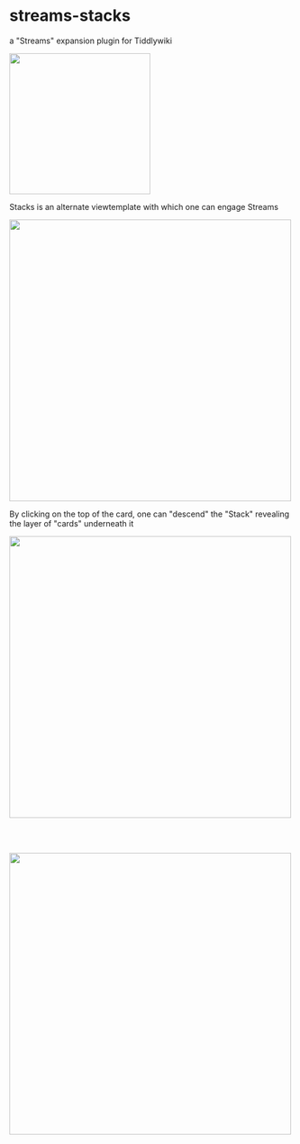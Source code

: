 # streams-stacks
a "Streams" expansion plugin for Tiddlywiki



<img src="https://github.com/user-attachments/assets/100cf9fd-4e3c-457a-be9c-017744af0b9b" width="250" />

Stacks is an alternate viewtemplate with which one can engage Streams

<img src="https://github.com/user-attachments/assets/ac668dfb-a239-4073-b38c-1965132c35ac" width="500" />


By clicking on the top of the card, one can "descend" the "Stack" revealing the layer of "cards" underneath it


<img src="https://github.com/user-attachments/assets/ac6fdc8b-7d4d-414a-848d-2f26175d76f6" width="500" />

<br><br>

<img src="https://github.com/user-attachments/assets/90b59a63-6eac-428b-abcf-069964fa065e" width="500" />
